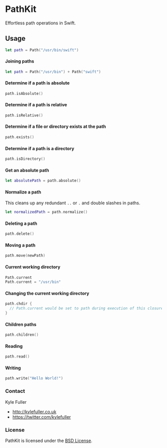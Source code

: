 PathKit
=======

Effortless path operations in Swift.

## Usage

```swift
let path = Path("/usr/bin/swift")
```

#### Joining paths

```swift
let path = Path("/usr/bin") + Path("swift")
```

#### Determine if a path is absolute

```swift
path.isAbsolute()
```

#### Determine if a path is relative

```swift
path.isRelative()
```

#### Determine if a file or directory exists at the path

```swift
path.exists()
```

#### Determine if a path is a directory

```swift
path.isDirectory()
```

#### Get an absolute path

```swift
let absolutePath = path.absolute()
```

#### Normalize a path

This cleans up any redundant `..` or `.` and double slashes in paths.

```swift
let normalizedPath = path.normalize()
```

#### Deleting a path

```swift
path.delete()
```

#### Moving a path

```swift
path.move(newPath)
```

#### Current working directory

```swift
Path.current
Path.current = "/usr/bin"
```

#### Changing the current working directory

```swift
path.chdir {
  // Path.current would be set to path during execution of this closure
}
```

#### Children paths

```swift
path.children()
```

#### Reading

```swift
path.read()
```

#### Writing

```swift
path.write("Hello World!")
```

### Contact

Kyle Fuller

- http://kylefuller.co.uk
- https://twitter.com/kylefuller

### License

PathKit is licensed under the [BSD License](LICENSE).

